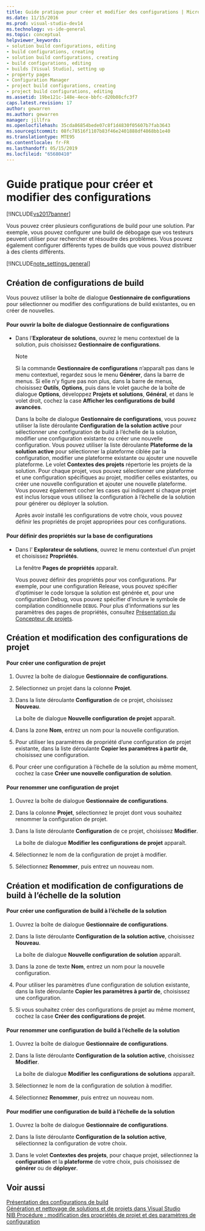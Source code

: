```yaml
---
title: Guide pratique pour créer et modifier des configurations | Microsoft Docs
ms.date: 11/15/2016
ms.prod: visual-studio-dev14
ms.technology: vs-ide-general
ms.topic: conceptual
helpviewer_keywords:
- solution build configurations, editing
- build configurations, creating
- solution build configurations, creating
- build configurations, editing
- builds [Visual Studio], setting up
- property pages
- Configuration Manager
- project build configurations, creating
- project build configurations, editing
ms.assetid: 19be121c-148e-4ece-bbfc-d20b08cfc3f7
caps.latest.revision: 17
author: gewarren
ms.author: gewarren
manager: jillfra
ms.openlocfilehash: 35cda86854bede07c8f1d4830f05607b7fab3643
ms.sourcegitcommit: 08fc78516f1107b83f46e2401888df4868bb1e40
ms.translationtype: MTE95
ms.contentlocale: fr-FR
ms.lasthandoff: 05/15/2019
ms.locfileid: "65680410"
---
```

# <a name="how-to-create-and-edit-configurations"></a>Guide pratique pour créer et modifier des configurations
[!INCLUDE[vs2017banner](../includes/vs2017banner.md)]

Vous pouvez créer plusieurs configurations de build pour une solution. Par exemple, vous pouvez configurer une build de débogage que vos testeurs peuvent utiliser pour rechercher et résoudre des problèmes. Vous pouvez également configurer différents types de builds que vous pouvez distribuer à des clients différents.  
  
 [!INCLUDE[note_settings_general](../includes/note-settings-general-md.md)]  
  
## <a name="creating-build-configurations"></a>Création de configurations de build  
 Vous pouvez utiliser la boîte de dialogue **Gestionnaire de configurations** pour sélectionner ou modifier des configurations de build existantes, ou en créer de nouvelles.  
  
#### <a name="to-open-the-configuration-manager-dialog-box"></a>Pour ouvrir la boîte de dialogue Gestionnaire de configurations  
  
- Dans l’**Explorateur de solutions**, ouvrez le menu contextuel de la solution, puis choisissez **Gestionnaire de configurations**.  
  
  > [!NOTE]
  > Si la commande **Gestionnaire de configurations** n’apparaît pas dans le menu contextuel, regardez sous le menu **Générer**, dans la barre de menus. Si elle n’y figure pas non plus, dans la barre de menus, choisissez **Outils**, **Options**, puis dans le volet gauche de la boîte de dialogue **Options**, développez **Projets et solutions**, **Général**, et dans le volet droit, cochez la case **Afficher les configurations de build avancées**.  
  
   Dans la boîte de dialogue **Gestionnaire de configurations**, vous pouvez utiliser la liste déroulante **Configuration de la solution active** pour sélectionner une configuration de build à l’échelle de la solution, modifier une configuration existante ou créer une nouvelle configuration. Vous pouvez utiliser la liste déroulante **Plateforme de la solution active** pour sélectionner la plateforme ciblée par la configuration, modifier une plateforme existante ou ajouter une nouvelle plateforme. Le volet **Contextes des projets** répertorie les projets de la solution. Pour chaque projet, vous pouvez sélectionner une plateforme et une configuration spécifiques au projet, modifier celles existantes, ou créer une nouvelle configuration et ajouter une nouvelle plateforme. Vous pouvez également cocher les cases qui indiquent si chaque projet est inclus lorsque vous utilisez la configuration à l’échelle de la solution pour générer ou déployer la solution.  
  
  Après avoir installé les configurations de votre choix, vous pouvez définir les propriétés de projet appropriées pour ces configurations.  
  
#### <a name="to-set-properties-based-on-configurations"></a>Pour définir des propriétés sur la base de configurations  
  
- Dans l’ **Explorateur de solutions**, ouvrez le menu contextuel d’un projet et choisissez **Propriétés**.  
  
     La fenêtre **Pages de propriétés** apparaît.  
  
     Vous pouvez définir des propriétés pour vos configurations. Par exemple, pour une configuration Release, vous pouvez spécifier d’optimiser le code lorsque la solution est générée et, pour une configuration Debug, vous pouvez spécifier d’inclure le symbole de compilation conditionnelle `DEBUG`. Pour plus d’informations sur les paramètres des pages de propriétés, consultez [Présentation du Concepteur de projets](https://msdn.microsoft.com/898dd854-c98d-430c-ba1b-a913ce3c73d7).  
  
## <a name="creating-and-modifying-project-configurations"></a>Création et modification des configurations de projet  
  
#### <a name="to-create-a-project-configuration"></a>Pour créer une configuration de projet  
  
1. Ouvrez la boîte de dialogue **Gestionnaire de configurations**.  
  
2. Sélectionnez un projet dans la colonne **Projet**.  
  
3. Dans la liste déroulante **Configuration** de ce projet, choisissez **Nouveau**.  
  
     La boîte de dialogue **Nouvelle configuration de projet** apparaît.  
  
4. Dans la zone **Nom**, entrez un nom pour la nouvelle configuration.  
  
5. Pour utiliser les paramètres de propriété d’une configuration de projet existante, dans la liste déroulante **Copier les paramètres à partir de**, choisissez une configuration.  
  
6. Pour créer une configuration à l’échelle de la solution au même moment, cochez la case **Créer une nouvelle configuration de solution**.  
  
#### <a name="to-rename-a-project-configuration"></a>Pour renommer une configuration de projet  
  
1. Ouvrez la boîte de dialogue **Gestionnaire de configurations**.  
  
2. Dans la colonne **Projet**, sélectionnez le projet dont vous souhaitez renommer la configuration de projet.  
  
3. Dans la liste déroulante **Configuration** de ce projet, choisissez **Modifier**.  
  
     La boîte de dialogue **Modifier les configurations de projet** apparaît.  
  
4. Sélectionnez le nom de la configuration de projet à modifier.  
  
5. Sélectionnez **Renommer**, puis entrez un nouveau nom.  
  
## <a name="creating-and-modifying-solution-wide-build-configurations"></a>Création et modification de configurations de build à l’échelle de la solution  
  
#### <a name="to-create-a-solution-wide-build-configuration"></a>Pour créer une configuration de build à l’échelle de la solution  
  
1. Ouvrez la boîte de dialogue **Gestionnaire de configurations**.  
  
2. Dans la liste déroulante **Configuration de la solution active**, choisissez **Nouveau**.  
  
     La boîte de dialogue **Nouvelle configuration de solution** apparaît.  
  
3. Dans la zone de texte **Nom**, entrez un nom pour la nouvelle configuration.  
  
4. Pour utiliser les paramètres d’une configuration de solution existante, dans la liste déroulante **Copier les paramètres à partir de**, choisissez une configuration.  
  
5. Si vous souhaitez créer des configurations de projet au même moment, cochez la case **Créer des configurations de projet**.  
  
#### <a name="to-rename-a-solution-wide-build-configuration"></a>Pour renommer une configuration de build à l’échelle de la solution  
  
1. Ouvrez la boîte de dialogue **Gestionnaire de configurations**.  
  
2. Dans la liste déroulante **Configuration de la solution active**, choisissez **Modifier**.  
  
     La boîte de dialogue **Modifier les configurations de solutions** apparaît.  
  
3. Sélectionnez le nom de la configuration de solution à modifier.  
  
4. Sélectionnez **Renommer**, puis entrez un nouveau nom.  
  
#### <a name="to-modify-a-solution-wide-build-configuration"></a>Pour modifier une configuration de build à l’échelle de la solution  
  
1. Ouvrez la boîte de dialogue **Gestionnaire de configurations**.  
  
2. Dans la liste déroulante **Configuration de la solution active**, sélectionnez la configuration de votre choix.  
  
3. Dans le volet **Contextes des projets**, pour chaque projet, sélectionnez la **configuration** et la **plateforme** de votre choix, puis choisissez de **générer** ou de **déployer**.  
  
## <a name="see-also"></a>Voir aussi  
 [Présentation des configurations de build](../ide/understanding-build-configurations.md)   
 [Génération et nettoyage de solutions et de projets dans Visual Studio](../ide/building-and-cleaning-projects-and-solutions-in-visual-studio.md)   
 [NIB Procédure : modification des propriétés de projet et des paramètres de configuration](https://msdn.microsoft.com/e7184bc5-2f2b-4b4f-aa9a-3ecfcbc48b67)
